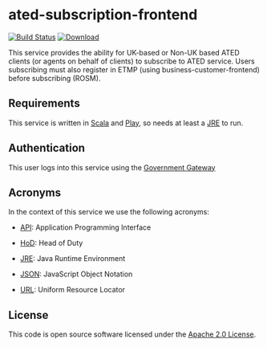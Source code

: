 ated-subscription-frontend
==========================

[![Build Status](https://travis-ci.org/hmrc/ated-subscription-frontend.svg)](https://travis-ci.org/hmrc/ated-subscription-frontend) [ ![Download](https://api.bintray.com/packages/hmrc/releases/ated-subscription-frontend/images/download.svg) ](https://bintray.com/hmrc/releases/ated-subscription-frontend/_latestVersion)

This service provides the ability for UK-based or Non-UK based ATED clients (or agents on behalf of clients) to subscribe to ATED service.
Users subscribing must also register in ETMP (using business-customer-frontend) before subscribing (ROSM).

Requirements
------------

This service is written in [Scala] and [Play], so needs at least a [JRE] to run.


Authentication
------------

This user logs into this service using the [Government Gateway]


Acronyms
--------

In the context of this service we use the following acronyms:

* [API]: Application Programming Interface

* [HoD]: Head of Duty

* [JRE]: Java Runtime Environment

* [JSON]: JavaScript Object Notation

* [URL]: Uniform Resource Locator

License
-------

This code is open source software licensed under the [Apache 2.0 License].

[Scala]: http://www.scala-lang.org/
[Play]: http://playframework.com/
[JRE]: http://www.oracle.com/technetwork/java/javase/overview/index.html

[Government Gateway]: http://www.gateway.gov.uk/

[API]: https://en.wikipedia.org/wiki/Application_programming_interface
[HoD]: http://webarchive.nationalarchives.gov.uk/+/http://www.hmrc.gov.uk/manuals/sam/samglossary/samgloss249.htm
[JSON]: http://json.org/
[URL]: https://en.wikipedia.org/wiki/Uniform_Resource_Locator

[Apache 2.0 License]: http://www.apache.org/licenses/LICENSE-2.0.html

